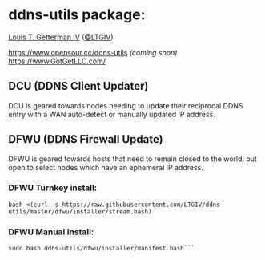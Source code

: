 # ddns-utils package:
[Louis T. Getterman IV](https://github.com/LTGIV) ([@LTGIV](https://twitter.com/LTGIV))

https://www.opensour.cc/ddns-utils *(coming soon)*  
https://www.GotGetLLC.com/

## DCU (DDNS Client Updater)
DCU is geared towards nodes needing to update their reciprocal DDNS entry with a WAN auto-detect or manually updated IP address.

## DFWU (DDNS Firewall Update)
DFWU is geared towards hosts that need to remain closed to the world, but open to select nodes which have an ephemeral IP address.  

### DFWU Turnkey install:
`bash <(curl -s https://raw.githubusercontent.com/LTGIV/ddns-utils/master/dfwu/installer/stream.bash)`

### DFWU Manual install:
```git clone https://github.com/LTGIV/ddns-utils.git
sudo bash ddns-utils/dfwu/installer/manifest.bash```
